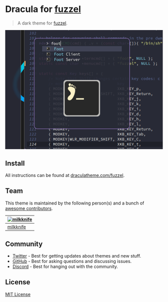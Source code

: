 # Dracula for [fuzzel](https://codeberg.org/dnkl/fuzzel)

> A dark theme for [fuzzel](https://codeberg.org/dnkl/fuzzel).

![Screenshot](./screenshot.png)

## Install

All instructions can be found at [draculatheme.com/fuzzel](https://draculatheme.com/fuzzel).

## Team

This theme is maintained by the following person(s) and a bunch of [awesome contributors](https://github.com/dracula/fuzzel/graphs/contributors).

| [![milkknife](https://github.com/milkknife.png?size=100)](https://github.com/milkknife) |
| ---------------------------------------------------------------------------------------- |
| [milkknife](https://github.com/milkknife)                                               |

## Community

- [Twitter](https://twitter.com/draculatheme) - Best for getting updates about themes and new stuff.
- [GitHub](https://github.com/dracula/dracula-theme/discussions) - Best for asking questions and discussing issues.
- [Discord](https://draculatheme.com/discord-invite) - Best for hanging out with the community.

## License

[MIT License](./LICENSE)
